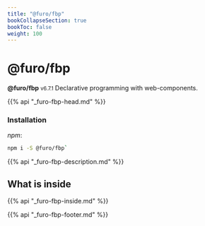 ```yaml
---
title: "@furo/fbp"
bookCollapseSection: true
bookToc: false
weight: 100
---
```


# @furo/fbp
**@furo/fbp** <small>v6.7.1</small>
Declarative programming with web-components.

{{% api "_furo-fbp-head.md" %}}

### Installation
*npm*:
```bash
npm i -S @furo/fbp`
```


{{% api "_furo-fbp-description.md" %}}

## What is inside
{{% api "_furo-fbp-inside.md" %}}

{{% api "_furo-fbp-footer.md" %}}
